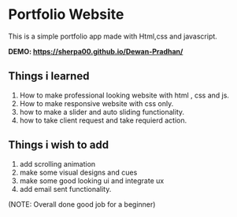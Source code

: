 <h1>Portfolio Website</h2>

This is a simple portfolio app made with Html,css and javascript.

<b>DEMO:  https://sherpa00.github.io/Dewan-Pradhan/ </b>

<h2> Things i learned </h2>

1) How to make professional looking website with html , css and js.
2) How to make responsive website with css only.
3) how to make a slider and auto sliding functionality.
4) how to take client request and take requierd action.

<h2> Things i wish to add </h2>

1) add scrolling animation
2) make some visual designs and cues
3) make some good looking ui and integrate ux
4) add email sent functionality.


(NOTE: Overall done good job for a beginner)
